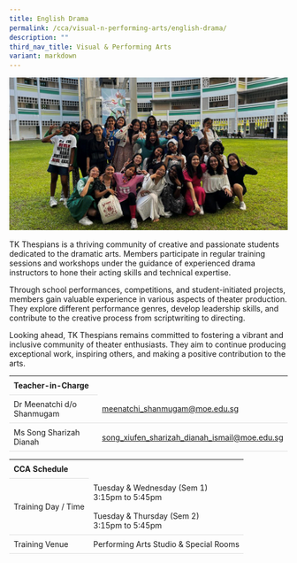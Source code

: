 ```yaml
---
title: English Drama
permalink: /cca/visual-n-performing-arts/english-drama/
description: ""
third_nav_title: Visual & Performing Arts
variant: markdown
---
```

<style>
table {
  border-collapse: collapse;
  width: 100%;
}

th, td {
  padding: 8px;
  text-align: left;
  border-bottom: 1px solid #ddd;
}

tr:hover {background-color: #F5F5DC;}
</style>

<img src="/images/CCA/Drama/tkgsdrama.gif">

<p>TK Thespians is a thriving community of creative and passionate students dedicated to the dramatic arts. Members participate in regular training sessions and workshops under the guidance of experienced drama instructors to hone their acting skills and technical expertise.</p> 

<p>Through school performances, competitions, and student-initiated projects, members gain valuable experience in various aspects of theater production. They explore different performance genres, develop leadership skills, and contribute to the creative process from scriptwriting to directing.</p>

<p>Looking ahead, TK Thespians remains committed to fostering a vibrant and inclusive community of theater enthusiasts. They aim to continue producing exceptional work, inspiring others, and making a positive contribution to the arts.</p>

<table>
	<tbody><tr><th colspan="1">Teacher-in-Charge</th>
</tr><tr>
	<td rowspan="1">Dr Meenatchi d/o Shanmugam</td>
 <td><a target="" href="mailto:meenatchi_shanmugam@moe.edu.sg">meenatchi_shanmugam@moe.edu.sg</a></td>
	 	</tr>
<tr>
	<td rowspan="1">Ms Song Sharizah Dianah</td>
 <td><a target="" href="mailto:song_xiufen_sharizah_dianah_ismail@moe.edu.sg">song_xiufen_sharizah_dianah_ismail@moe.edu.sg</a></td>
	 	</tr>
	</tbody>
	</table>
<table>
	<tbody><tr><th colspan="1">CCA Schedule</th>
</tr><tr>
	<td rowspan="1"> Training Day / Time</td>
<td>Tuesday &amp; Wednesday (Sem 1)<br>
	3:15pm to 5:45pm
	<br>
	<br>Tuesday &amp; Thursday  (Sem 2)<br>
	3:15pm to 5:45pm
		</td>
	 	</tr>
<tr>
	<td rowspan="1">Training Venue</td>
 <td rowspan="1">Performing Arts Studio &amp; Special Rooms</td>
	</tr>
</tbody>
</table>